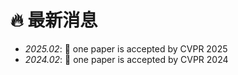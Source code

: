 # 🔥 最新消息
- *2025.02*: 🎉 one paper is accepted by CVPR 2025
- *2024.02*: 🎉 one paper is accepted by CVPR 2024
